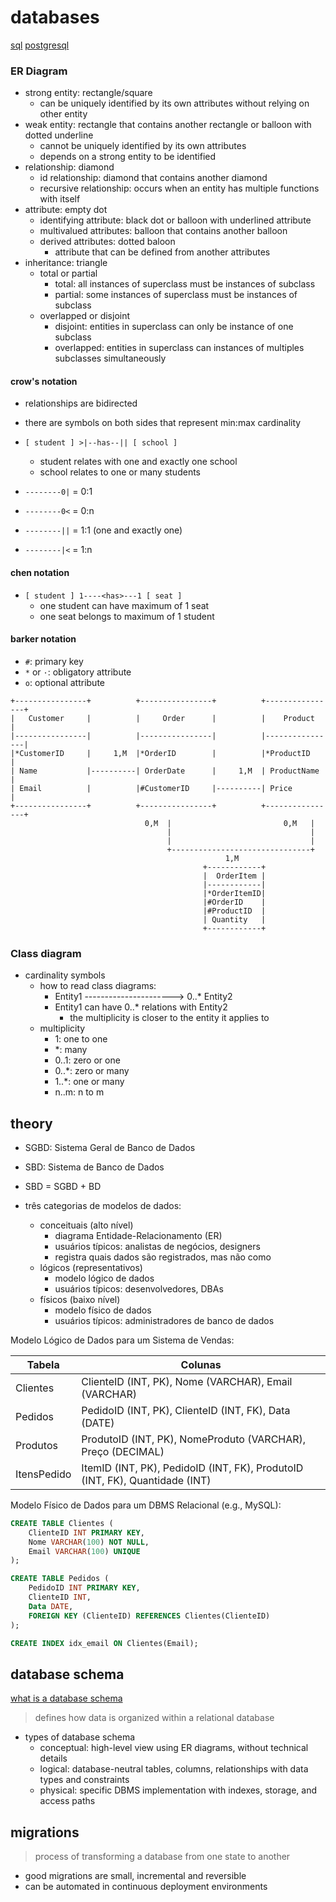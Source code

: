 
# databases

[sql](./sql.md)
[postgresql](./postgresql.md)

### ER Diagram

- strong entity: rectangle/square
  - can be uniquely identified by its own attributes without relying on other entity
- weak entity: rectangle that contains another rectangle or balloon with dotted underline
  - cannot be uniquely identified by its own attributes
  - depends on a strong entity to be identified
- relationship: diamond
  - id relationship: diamond that contains another diamond
  - recursive relationship: occurs when an entity has multiple functions with itself
- attribute: empty dot
  - identifying attribute: black dot or balloon with underlined attribute
  - multivalued attributes: balloon that contains another balloon
  - derived attributes: dotted baloon
    - attribute that can be defined from another attributes
- inheritance: triangle
  - total or partial
    - total: all instances of superclass must be instances of subclass
    - partial: some instances of superclass must be instances of subclass
  - overlapped or disjoint
    - disjoint: entities in superclass can only be instance of one subclass
    - overlapped: entities in superclass can instances of multiples subclasses simultaneously


#### crow's notation

- relationships are bidirected
- there are symbols on both sides that represent min:max cardinality

- `[ student ] >|--has--|| [ school ]`
  - student relates with one and exactly one school
  - school relates to one or many students

- `--------0|` = 0:1
- `--------0<` = 0:n
- `--------||` = 1:1 (one and exactly one)
- `--------|<` = 1:n

#### chen notation

- `[ student ] 1----<has>---1 [ seat ]`
  - one student can have maximum of 1 seat
  - one seat belongs to maximum of 1 student

#### barker notation

- `#`: primary key
- `*` or `·`: obligatory attribute
- `o`: optional attribute

```
+----------------+          +----------------+          +----------------+
|   Customer     |          |     Order      |          |    Product     |
|----------------|          |----------------|          |----------------|
|*CustomerID     |     1,M  |*OrderID        |          |*ProductID      |
| Name           |----------| OrderDate      |     1,M  | ProductName    |
| Email          |          |#CustomerID     |----------| Price          |
+----------------+          +----------------+          +----------------+
                              0,M  |                         0,M   |
                                   |                               |
                                   |                               |
                                   +-------------------------------+
                                                1,M
                                           +------------+
                                           |  OrderItem |
                                           |------------|
                                           |*OrderItemID|
                                           |#OrderID    |
                                           |#ProductID  |
                                           | Quantity   |
                                           +------------+
```

### Class diagram

- cardinality symbols
  - how to read class diagrams:
    - Entity1 ----------------------> 0..* Entity2
    - Entity1 can have 0..* relations with Entity2
      - the multiplicity is closer to the entity it applies to
  - multiplicity
    - 1: one to one
    - *: many
    - 0..1: zero or one
    - 0..*: zero or many
    - 1..*: one or many
    - n..m: n to m

## theory

- SGBD: Sistema Geral de Banco de Dados
- SBD: Sistema de Banco de Dados
- SBD = SGBD + BD

- três categorias de modelos de dados:
  - conceituais (alto nível)
    - diagrama Entidade-Relacionamento (ER)
    - usuários típicos: analistas de negócios, designers
    - registra quais dados são registrados, mas não como
  - lógicos (representativos)
    - modelo lógico de dados
    - usuários típicos: desenvolvedores, DBAs
  - físicos (baixo nível)
    - modelo físico de dados
    - usuários típicos: administradores de banco de dados

Modelo Lógico de Dados para um Sistema de Vendas:

| Tabela   | Colunas |
| --- | --- |
| Clientes | ClienteID (INT, PK), Nome (VARCHAR), Email (VARCHAR)|
| Pedidos  | PedidoID (INT, PK), ClienteID (INT, FK), Data (DATE)|
| Produtos | ProdutoID (INT, PK), NomeProduto (VARCHAR), Preço (DECIMAL)|
| ItensPedido | ItemID (INT, PK), PedidoID (INT, FK), ProdutoID (INT, FK), Quantidade (INT) |

Modelo Físico de Dados para um DBMS Relacional (e.g., MySQL):

```sql
CREATE TABLE Clientes (
    ClienteID INT PRIMARY KEY,
    Nome VARCHAR(100) NOT NULL,
    Email VARCHAR(100) UNIQUE
);

CREATE TABLE Pedidos (
    PedidoID INT PRIMARY KEY,
    ClienteID INT,
    Data DATE,
    FOREIGN KEY (ClienteID) REFERENCES Clientes(ClienteID)
);

CREATE INDEX idx_email ON Clientes(Email);
```

## database schema

[what is a database schema](https://www.ibm.com/topics/database-schema)

> defines how data is organized within a relational database

- types of database schema
  - conceptual: high-level view using ER diagrams, without technical details
  - logical: database-neutral tables, columns, relationships with data types and constraints
  - physical: specific DBMS implementation with indexes, storage, and access paths

## migrations

> process of transforming a database from one state to another

- good migrations are small, incremental and reversible
- can be automated in continuous deployment environments
